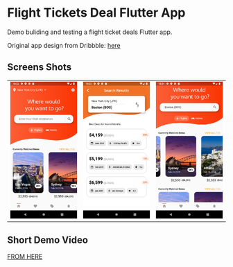 # Flight Tickets Deal Flutter App

Demo buliding and testing a flight ticket deals Flutter app.

Original app design from Dribbble: [here](https://dribbble.com/shots/5662956-Flight-Tickets-Deal-Tracker-App-Day-340-365-Project365 "here")

## Screens Shots
<table style={border:"none"}>

<td>
<img src="https://github.com/AhmedAbouelkher/flight_tickets_deal_app/blob/master/screenshots/Screenshot%201.png" alt="Home Screen/Tap" width="200"/>
</td>


<td>
<img src="https://github.com/AhmedAbouelkher/flight_tickets_deal_app/blob/master/screenshots/Screenshot%202.png" alt="Search Screen" width="200"/>
</td>


<td>
<img src="https://github.com/AhmedAbouelkher/flight_tickets_deal_app/blob/master/screenshots/Screenshot%203.png" alt="Search Screen" width="200"/>
</td>


</table>

## Short Demo Video
[FROM HERE](https://drive.google.com/file/d/1CGZm9ssSaJMvpGxbJMYATzWOyNoCNXGe/view?usp=sharing "here")

